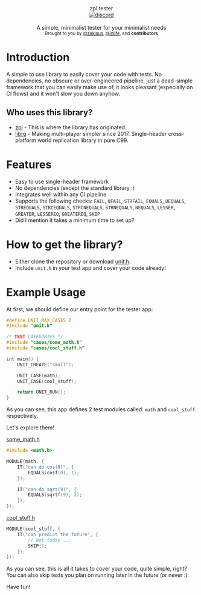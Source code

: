 <div align="center">
    zpl.tester
</div>

<div align="center">
    <a href="https://discord.gg/2fZVEym"><img src="https://img.shields.io/discord/354670964400848898?color=7289DA&style=for-the-badge" alt="discord" /></a>
</div>

<br />
<div align="center">
  A simple, minimalist tester for your minimalist needs
</div>

<div align="center">
  <sub>
    Brought to you by <a href="https://github.com/zaklaus">@zaklaus</a>,
     <a href="https://github.com/inlife">@inlife</a>,
    and <strong>contributors</strong>
  </sub>
</div>

# Introduction
A simple to use library to easily cover your code with tests. No dependencies, no obscure or over-engineered pipeline, just a dead-simple framework
that you can easily make use of, it looks pleasant (especially on CI flows) and it won't slow you down anyhow.
## Who uses this library?

* [zpl](https://github.com/zpl-c/zpl) - This is where the library has originated.
* [librg](https://github.com/zpl-c/librg) - Making multi-player simpler since 2017. Single-header cross-platform world replication library in pure C99.

# Features

* Easy to use single-header framework
* No dependencies (except the standard library :)
* Integrates well within any CI pipeline
* Supports the following checks: `FAIL`, `UFAIL`, `STRFAIL`, `EQUALS`, `UEQUALS`, `STREQUALS`, `STRCEQUALS`, `STRCNEQUALS`, `STRNEQUALS`, `NEQUALS`, `LESSER`, `GREATER`, `LESSEREQ`, `GREATEREQ`, `SKIP`
* Did I mention it takes a minimum time to set up?

# How to get the library?

* Either clone the repository or download [unit.h](include/unit.h).
* Include `unit.h` in your test app and cover your code already!

# Example Usage
At first, we should define our entry point for the tester app:
```c
#define UNIT_MAX_CASES 2
#include "unit.h"

/* TEST CATEGORIES */
#include "cases/some_math.h"
#include "cases/cool_stuff.h"

int main() {
    UNIT_CREATE("small");

    UNIT_CASE(math);
    UNIT_CASE(cool_stuff);

    return UNIT_RUN();
}
```

As you can see, this app defines 2 test modules called: `math` and `cool_stuff` respectively.

Let's explore them!

[some_math.h](example/cases/some_math.h)
```c
#include <math.h>

MODULE(math, {
    IT("can do cos(0)", {
        EQUALS(cosf(0), 1);
    });

    IT("can do sqrt(9)", {
        EQUALS(sqrtf(9), 3);
    });
});
```

[cool_stuff.h](example/cases/cool_stuff.h)
```c
MODULE(cool_stuff, {
    IT("can predict the future", {
        // Not today ...
        SKIP();
    });
});
```

As you can see, this is all it takes to cover your code, quite simple, right?
You can also skip tests you plan on running later in the future (or never :)

Have fun!
